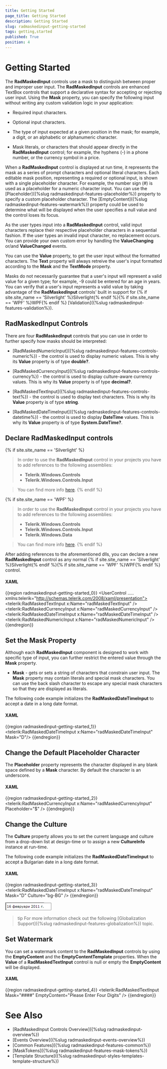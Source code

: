 ```yaml
---
title: Getting Started
page_title: Getting Started
description: Getting Started
slug: radmaskedinput-getting-started
tags: getting,started
published: True
position: 4
---
```


# Getting Started

The __RadMaskedInput__ controls use a mask to distinguish between proper and improper user input. The __RadMaskedInput__ controls are enhanced TextBox controls that support a declarative syntax for accepting or rejecting user input. Using the __Mask__ property, you can specify the following input without writing any custom validation logic in your application:			

* Required input characters. 

* Optional input characters. 

* The type of input expected at a given position in the mask; for example, a digit, or an alphabetic or alphanumeric character.				

* Mask literals, or characters that should appear directly in the __RadMaskedInput__ control; for example, the hyphens (-) in a phone number, or the currency symbol in a price.				

When a __RadMaskedInput__ control is displayed at run time, it represents the mask as a series of prompt characters and optional literal characters. Each editable mask position, representing a required or optional input, is shown with a single placeholder character. For example, the number sign (#) is used as a placeholder for a numeric character input. You can use the [Placeholder]({%slug radmaskedinput-features-placeholder%}) property to specify a custom placeholder character. The [EmptyContent]({%slug radmaskedinput-features-watermark%}) property could be used to determine what will be displayed when the user specifies a null value and the control loses its focus.			

As the user types input into a __RadMaskedInput__ control, valid input characters replace their respective placeholder characters in a sequential fashion. If the user types an invalid input character, no replacement occurs. You can provide your own custom error by handling the __ValueChanging__ or/and __ValueChanged__ events.			

You can use the __Value__ property, to get the user input without the formatted characters. The __Text__ property will always retreive the user's input formatted according to the __Mask__ and the __TextMode__ property.			

Masks do not necessarily guarantee that a user's input will represent a valid value for a given type; for example, -9 could be entered for an age in years. You can verify that a user's input represents a valid value by taking advantage of the __RadMaskedInput__ controls' built in support for {% if site.site_name == 'Silverlight' %}Silverlight{% endif %}{% if site.site_name == 'WPF' %}WPF{% endif %} [Validation]({%slug radmaskedinput-features-validation%}).

## RadMaskedInput Controls

There are four __RadMaskedInput__ controls that you can use in order to further specify how masks should be interpreted:				

* [RadMaskedNumericInput]({%slug radmaskedinput-features-controls-numeric%}) - the control is used to display numeric values. This is why its __Value__ property is of type __double?__.					

* [RadMaskedCurrencyInput]({%slug radmaskedinput-features-controls-currency%}) - the control is used to display culture-aware currency values. This is why its __Value__ property is of type __decimal?__.					

* [RadMaskedTextInput]({%slug radmaskedinput-features-controls-text%}) - the control is used to display text characters. This is why its __Value__ property is of type __string__.					

* [RadMaskedDateTimeInput]({%slug radmaskedinput-features-controls-datetime%}) - the control is used to display __DateTime__ values. This is why its __Value__ property is of type __System.DateTime?__.					

## Declare RadMaskedInput controls

{% if site.site_name == 'Silverlight' %}
>In order to use the __RadMaskedInput__ control in your projects you have to add references to the following assemblies:
>	- __Telerik.Windows.Controls__
>	- __Telerik.Windows.Controls.Input__  

>You can find more info [here](http://www.telerik.com/help/silverlight/installation-installing-controls-dependencies.html).
{% endif %}

{% if site.site_name == 'WPF' %} 
>In order to use the __RadMaskedInput__ control in your projects you have to add references to the following assemblies:
>	- __Telerik.Windows.Controls__
>	- __Telerik.Windows.Controls.Input__
>	- __Telerik.Windows.Data__  

>You can find more info [here](http://www.telerik.com/help/wpf/installation-installing-controls-dependencies-wpf.html).
{% endif %}

After adding references to the aforementioned dlls, you can declare a new __RadMaskedInput__ control as any normal {% if site.site_name == 'Silverlight' %}Silverlight{% endif %}{% if site.site_name == 'WPF' %}WPF{% endif %} control.				

#### __XAML__
{{region radmaskedinput-getting-started_0}}
	<UserControl .....
	            xmlns:telerik="http://schemas.telerik.com/2008/xaml/presentation">
	   <StackPanel x:Name="LayoutRoot"
	         Background="White"> 
	       <telerik:RadMaskedTextInput x:Name="radMaskedTextInput" />
	       <telerik:RadMaskedCurrencyInput x:Name="radMaskedCurrencyInput" />
	       <telerik:RadMaskedDateTimeInput x:Name="radMaskedDateTimeInput" /> 
	       <telerik:RadMaskedNumericInput x:Name="radMaskedNumericInput" /> 
	   </StackPanel>
	</UserControl>
{{endregion}}

## Set the Mask Property

Although each __RadMaskedInput__ component is designed to work with specific type of input, you can further restrict the entered value through the __Mask__ property. 				

* __Mask__ - gets or sets a string of characters that constrain user input. The __Mask__ property may contain literals and special mask characters. You can use the back slash character to escape any special mask characters so that they are displayed as literals.
					
The following code example initializes the __RadMaskedDateTimeInput__ to accept a date in a long date format.				

#### __XAML__
{{region radmaskedinput-getting-started_1}}
	<telerik:RadMaskedDateTimeInput x:Name="radMaskedDateTimeInput" Mask="D"/>
{{endregion}}

## Change the Default Placeholder Character

The __Placeholder__ property represents the character displayed in any blank space defined by a __Mask__ character. By default the character is an underscore.				

#### __XAML__
{{region radmaskedinput-getting-started_2}}
	<telerik:RadMaskedCurrencyInput x:Name="radMaskedCurrencyInput" Placeholder="$" />
{{endregion}}

## Change the Culture

The __Culture__ property allows you to set the current language and culture from a drop-down list at design-time or to assign a new __CultureInfo__ instance at run-time.
				
The following code example initializes the __RadMaskedDateTimeInput__ to accept a Bulgarian date in a long date format.				

#### __XAML__
{{region radmaskedinput-getting-started_3}}
	<telerik:RadMaskedDateTimeInput x:Name="radMaskedDateTimeInput"
	                                Mask="D"
	                                Culture="bg-BG" />
{{endregion}}

![](images/RadMaskedInput_getting_started_culture_datetime.png)

>tip For more information check out the following [Globalization Support]({%slug radmaskedinput-features-globalization%}) topic.				

## Set Watermark

You can set a watermark content to the __RadMaskedInput__ controls by using the __EmptyContent__ and the __EmptyContentTemplate__ properties. When the __Value__ of a __RadMaskedTextInput__ control is null or empty the __EmptyContent__ will be displayed.				

#### __XAML__
{{region radmaskedinput-getting-started_4}}
	<telerik:RadMaskedTextInput Mask="####" EmptyContent="Please Enter Four Digits" />
{{endregion}}

# See Also
 * [RadMaskedInput Controls Overview]({%slug radmaskedinput-overview%})
 * [Events Overview]({%slug radmaskedinput-events-overview%})
 * [Common Features]({%slug radmaskedinput-features-common%})
 * [MaskTokens]({%slug radmaskedinput-features-mask-tokens%})
 * [Template Structure]({%slug radmaskedinput-styles-templates-template-structure%})